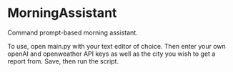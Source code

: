 ﻿# MorningAssistant

Command prompt-based morning assistant.

To use, open main.py with your text editor of choice. Then enter your own openAI and openweather API keys as well as the city you wish to get a report from. Save, then run the script.
